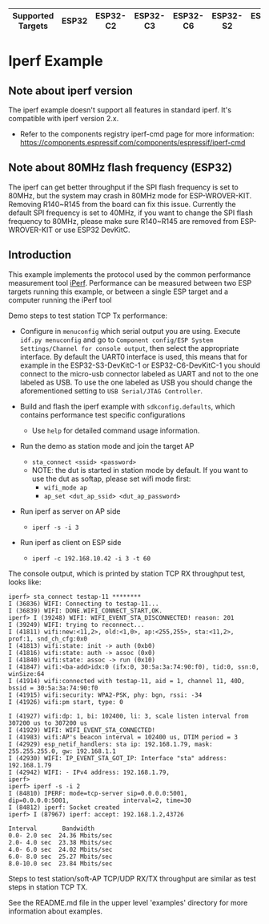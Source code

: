 | Supported Targets | ESP32 | ESP32-C2 | ESP32-C3 | ESP32-C6 | ESP32-S2 | ESP32-S3 |
| ----------------- | ----- | -------- | -------- | -------- | -------- | -------- |

# Iperf Example

## Note about iperf version
The iperf example doesn't support all features in standard iperf. It's compatible with iperf version 2.x.

- Refer to the components registry iperf-cmd page for more information: https://components.espressif.com/components/espressif/iperf-cmd

## Note about 80MHz flash frequency (ESP32)
The iperf can get better throughput if the SPI flash frequency is set to 80MHz, but the system may crash in 80MHz mode for ESP-WROVER-KIT.
Removing R140~R145 from the board can fix this issue. Currently the default SPI frequency is set to 40MHz, if you want to change the SPI flash
frequency to 80MHz, please make sure R140~R145 are removed from ESP-WROVER-KIT or use ESP32 DevKitC.

## Introduction
This example implements the protocol used by the common performance measurement tool [iPerf](https://iperf.fr/).
Performance can be measured between two ESP targets running this example, or between a single ESP target and a computer running the iPerf tool

Demo steps to test station TCP Tx performance:

- Configure in `menuconfig` which serial output you are using. Execute `idf.py menuconfig` and go to `Component config/ESP System Settings/Channel for console output`, then select the appropriate interface. By default the UART0 interface is used, this means that for example in the ESP32-S3-DevKitC-1 or ESP32-C6-DevKitC-1 you should connect to the micro-usb connector labeled as UART and not to the one labeled as USB. To use the one labeled as USB you should change the aforementioned setting to `USB Serial/JTAG Controller`.

- Build and flash the iperf example with `sdkconfig.defaults`, which contains performance test specific configurations
  - Use `help` for detailed command usage information.

- Run the demo as station mode and join the target AP
  - `sta_connect <ssid> <password>`
  - NOTE: the dut is started in station mode by default. If you want to use the dut as softap, please set wifi mode first:
    - `wifi_mode ap`
    - `ap_set <dut_ap_ssid> <dut_ap_password>`

- Run iperf as server on AP side
  - `iperf -s -i 3`

- Run iperf as client on ESP side
  - `iperf -c 192.168.10.42 -i 3 -t 60`

The console output, which is printed by station TCP RX throughput test, looks like:

  ```
  iperf> sta_connect testap-11 ********
  I (36836) WIFI: Connecting to testap-11...
  I (36839) WIFI: DONE.WIFI_CONNECT_START,OK.
  iperf> I (39248) WIFI: WIFI_EVENT_STA_DISCONNECTED! reason: 201
  I (39249) WIFI: trying to reconnect...
  I (41811) wifi:new:<11,2>, old:<1,0>, ap:<255,255>, sta:<11,2>, prof:1, snd_ch_cfg:0x0
  I (41813) wifi:state: init -> auth (0xb0)
  I (41816) wifi:state: auth -> assoc (0x0)
  I (41840) wifi:state: assoc -> run (0x10)
  I (41847) wifi:<ba-add>idx:0 (ifx:0, 30:5a:3a:74:90:f0), tid:0, ssn:0, winSize:64
  I (41914) wifi:connected with testap-11, aid = 1, channel 11, 40D, bssid = 30:5a:3a:74:90:f0
  I (41915) wifi:security: WPA2-PSK, phy: bgn, rssi: -34
  I (41926) wifi:pm start, type: 0
  
  I (41927) wifi:dp: 1, bi: 102400, li: 3, scale listen interval from 307200 us to 307200 us
  I (41929) WIFI: WIFI_EVENT_STA_CONNECTED!
  I (41983) wifi:AP's beacon interval = 102400 us, DTIM period = 3
  I (42929) esp_netif_handlers: sta ip: 192.168.1.79, mask: 255.255.255.0, gw: 192.168.1.1
  I (42930) WIFI: IP_EVENT_STA_GOT_IP: Interface "sta" address: 192.168.1.79
  I (42942) WIFI: - IPv4 address: 192.168.1.79,
  iperf> 
  iperf> iperf -s -i 2
  I (84810) IPERF: mode=tcp-server sip=0.0.0.0:5001,             dip=0.0.0.0:5001,               interval=2, time=30
  I (84812) iperf: Socket created
  iperf> I (87967) iperf: accept: 192.168.1.2,43726
  
  Interval       Bandwidth
  0.0- 2.0 sec  24.36 Mbits/sec
  2.0- 4.0 sec  23.38 Mbits/sec
  4.0- 6.0 sec  24.02 Mbits/sec
  6.0- 8.0 sec  25.27 Mbits/sec
  8.0-10.0 sec  23.84 Mbits/sec
  ```

Steps to test station/soft-AP TCP/UDP RX/TX throughput are similar as test steps in station TCP TX.

See the README.md file in the upper level 'examples' directory for more information about examples.
